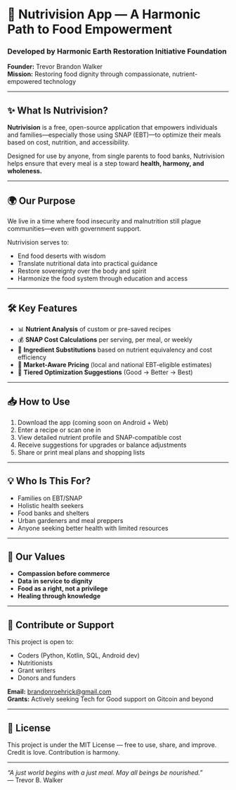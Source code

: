 
# 🌱 Nutrivision App — A Harmonic Path to Food Empowerment

### Developed by Harmonic Earth Restoration Initiative Foundation  
**Founder:** Trevor Brandon Walker  
**Mission:** Restoring food dignity through compassionate, nutrient-empowered technology

---

## ✨ What Is Nutrivision?

**Nutrivision** is a free, open-source application that empowers individuals and families—especially those using SNAP (EBT)—to optimize their meals based on cost, nutrition, and accessibility.

Designed for use by anyone, from single parents to food banks, Nutrivision helps ensure that every meal is a step toward **health, harmony, and wholeness.**

---

## 🌍 Our Purpose

We live in a time where food insecurity and malnutrition still plague communities—even with government support.

Nutrivision serves to:
- End food deserts with wisdom
- Translate nutritional data into practical guidance
- Restore sovereignty over the body and spirit
- Harmonize the food system through education and access

---

## 🛠️ Key Features

- 📊 **Nutrient Analysis** of custom or pre-saved recipes  
- 💰 **SNAP Cost Calculations** per serving, per meal, or weekly  
- 🔄 **Ingredient Substitutions** based on nutrient equivalency and cost efficiency  
- 🛒 **Market-Aware Pricing** (local and national EBT-eligible estimates)  
- 🌱 **Tiered Optimization Suggestions** (Good → Better → Best)  

---

## 📥 How to Use

1. Download the app (coming soon on Android + Web)
2. Enter a recipe or scan one in
3. View detailed nutrient profile and SNAP-compatible cost
4. Receive suggestions for upgrades or balance adjustments
5. Share or print meal plans and shopping lists

---

## 💡 Who Is This For?

- Families on EBT/SNAP
- Holistic health seekers
- Food banks and shelters
- Urban gardeners and meal preppers
- Anyone seeking better health with limited resources

---

## 🧬 Our Values

- **Compassion before commerce**  
- **Data in service to dignity**  
- **Food as a right, not a privilege**  
- **Healing through knowledge**  

---

## 🤝 Contribute or Support

This project is open to:
- Coders (Python, Kotlin, SQL, Android dev)
- Nutritionists
- Grant writers
- Donors and funders

**Email:** brandonroehrick@gmail.com  
**Grants:** Actively seeking Tech for Good support on Gitcoin and beyond

---

## 📜 License

This project is under the MIT License — free to use, share, and improve.  
Credit is love. Contribution is harmony.

---

*“A just world begins with a just meal. May all beings be nourished.”*  
— Trevor B. Walker
